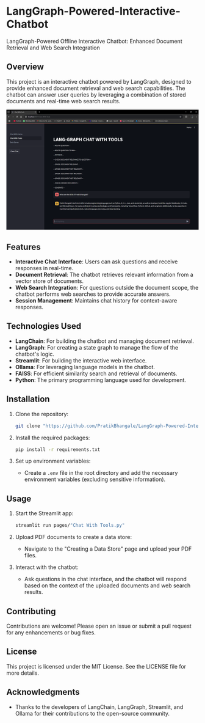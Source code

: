 # LangGraph-Powered-Interactive-Chatbot
LangGraph-Powered Offline Interactive Chatbot: Enhanced Document Retrieval and Web Search Integration

## Overview
This project is an interactive chatbot powered by LangGraph, designed to provide enhanced document retrieval and web search capabilities. The chatbot can answer user queries by leveraging a combination of stored documents and real-time web search results.

   ![Lang-Graph Chatbot](images/chatbot2.png)

## Features
- **Interactive Chat Interface**: Users can ask questions and receive responses in real-time.
- **Document Retrieval**: The chatbot retrieves relevant information from a vector store of documents.
- **Web Search Integration**: For questions outside the document scope, the chatbot performs web searches to provide accurate answers.
- **Session Management**: Maintains chat history for context-aware responses.

## Technologies Used
- **LangChain**: For building the chatbot and managing document retrieval.
- **LangGraph**: For creating a state graph to manage the flow of the chatbot's logic.
- **Streamlit**: For building the interactive web interface.
- **Ollama**: For leveraging language models in the chatbot.
- **FAISS**: For efficient similarity search and retrieval of documents.
- **Python**: The primary programming language used for development.

## Installation
1. Clone the repository:
   ```bash
   git clone "https://github.com/PratikBhangale/LangGraph-Powered-Interactive-Chatbot.git"
   ```

2. Install the required packages:
   ```bash
   pip install -r requirements.txt
   ```

3. Set up environment variables:
   - Create a `.env` file in the root directory and add the necessary environment variables (excluding sensitive information).

## Usage
1. Start the Streamlit app:
   ```bash
   streamlit run pages/"Chat With Tools.py"
   ```

2. Upload PDF documents to create a data store:
   - Navigate to the "Creating a Data Store" page and upload your PDF files.

3. Interact with the chatbot:
   - Ask questions in the chat interface, and the chatbot will respond based on the context of the uploaded documents and web search results.

## Contributing
Contributions are welcome! Please open an issue or submit a pull request for any enhancements or bug fixes.

## License
This project is licensed under the MIT License. See the LICENSE file for more details.

## Acknowledgments
- Thanks to the developers of LangChain, LangGraph, Streamlit, and Ollama for their contributions to the open-source community.
